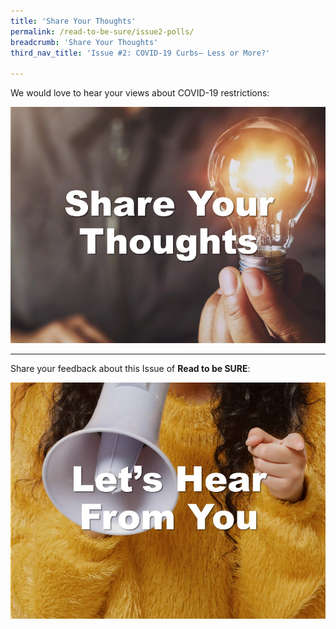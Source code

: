 ```yaml
---
title: 'Share Your Thoughts'
permalink: /read-to-be-sure/issue2-polls/
breadcrumb: 'Share Your Thoughts'
third_nav_title: 'Issue #2: COVID-19 Curbs— Less or More?'

---
```


We would love to hear your views about COVID-19 restrictions:

<a href="https://forms.gle/ZuAp1CsG2mRdG6KM7"><img src="../images/rtbs2-share-your-thoughts.jpg" alt="Entry Poll"></a>



<hr>



Share your feedback about this Issue of **Read to be SURE**:

<a href="https://forms.gle/BfjqAq7KfiSHMXxk7"><img src="../images/rtbs2-lets-hear-from-you.jpg" alt="Exit Poll"></a>

